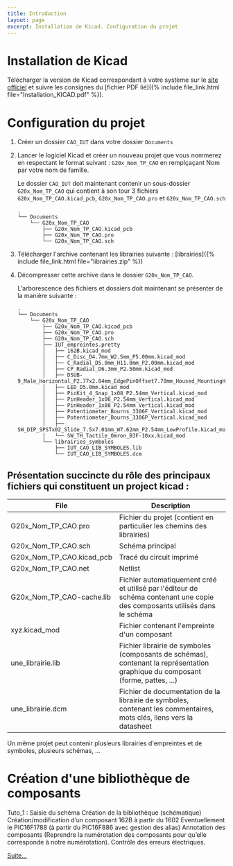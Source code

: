 ```yaml
---
title: Introduction
layout: page
excerpt: Installation de Kicad. Configuration du projet
---
```


# Installation de Kicad

Télécharger la version de Kicad correspondant à votre système sur le [site officiel](https://www.kicad-pcb.org/download/) et suivre les consignes du [fichier PDF lié]({% include file_link.html file="Installation_KICAD.pdf" %}).


# Configuration du projet

1. Créer un dossier `CAO_IUT` dans votre dossier `Documents`
1. Lancer le logiciel Kicad et créer un nouveau projet que vous nommerez en respectant le format suivant : `G20x_Nom_TP_CAO` en remplçaçant Nom par votre nom de famille.

    Le dossier `CAO_IUT` doit maintenant contenir un sous-dossier `G20x_Nom_TP_CAO` qui contient à son tour 3 fichiers `G20x_Nom_TP_CAO.kicad_pcb`, `G20x_Nom_TP_CAO.pro` et `G20x_Nom_TP_CAO.sch`
    
    ```
    .
    └── Documents
        └── G20x_Nom_TP_CAO
            ├── G20x_Nom_TP_CAO.kicad_pcb
            ├── G20x_Nom_TP_CAO.pro
            └── G20x_Nom_TP_CAO.sch
    ```

3. Télécharger l'archive contenant les librairies suivante : [librairies]({% include file_link.html file="librairies.zip" %})
4. Décompresser cette archive dans le dossier `G20x_Nom_TP_CAO`.

    L'arborescence des fichiers et dossiers doit maintenant se présenter de la manière suivante :

    ```
    .
    └── Documents
        └── G20x_Nom_TP_CAO
            ├── G20x_Nom_TP_CAO.kicad_pcb
            ├── G20x_Nom_TP_CAO.pro
            ├── G20x_Nom_TP_CAO.sch
            ├── IUT_empreintes.pretty
            │   ├── 162B.kicad_mod
            │   ├── C_Disc_D4.7mm_W2.5mm_P5.00mm.kicad_mod
            │   ├── C_Radial_D5.0mm_H11.0mm_P2.00mm.kicad_mod
            │   ├── CP_Radial_D6.3mm_P2.50mm.kicad_mod
            │   ├── DSUB-9_Male_Horizontal_P2.77x2.84mm_EdgePinOffset7.70mm_Housed_MountingHolesOffset9.12mm.kicad_mod
            │   ├── LED_D5.0mm.kicad_mod
            │   ├── PicKit_4_Snap_1x08_P2.54mm_Vertical.kicad_mod
            │   ├── PinHeader_1x06_P2.54mm_Vertical.kicad_mod
            │   ├── PinHeader_1x08_P2.54mm_Vertical.kicad_mod
            │   ├── Potentiometer_Bourns_3306F_Vertical.kicad_mod
            │   ├── Potentiometer_Bourns_3306P_Vertical.kicad_mod
            │   ├── SW_DIP_SPSTx02_Slide_7.5x7.01mm_W7.62mm_P2.54mm_LowProfile.kicad_mod
            │   └── SW_TH_Tactile_Omron_B3F-10xx.kicad_mod
            └── librairies_symboles
                ├── IUT_CAO_LIB_SYMBOLES.lib
                └── IUT_CAO_LIB_SYMBOLES.dcm
    ```

## Présentation succincte du rôle des principaux fichiers qui constituent un project kicad :

| File                      | Description                                                                                                                    |
| ------------------------- | ------------------------------------------------------------------------------------------------------------------------------ |
| G20x_Nom_TP_CAO.pro       | Fichier du projet (contient en particulier les chemins des librairies)                                                         |
| G20x_Nom_TP_CAO.sch       | Schéma principal                                                                                                               |
| G20x_Nom_TP_CAO.kicad_pcb | Tracé du circuit imprimé                                                                                                       |
| G20x_Nom_TP_CAO.net       | Netlist                                                                                                                        |
| G20x_Nom_TP_CAO-cache.lib | Fichier automatiquement créé et utilisé par l'éditeur de schéma contenant une copie des composants utilisés dans le schéma     |
| xyz.kicad_mod             | Fichier contenant l'empreinte d'un composant                                                                                   |
| une_librairie.lib         | Fichier librairie de symboles (composants de schémas), contenant la représentation graphique du composant (forme, pattes, ...) |
| une_librairie.dcm         | Fichier de documentation de la librairie de symboles, contenant les commentaires, mots clés, liens vers la datasheet           |

Un même projet peut contenir plusieurs librairies d'empreintes et de symboles, plusieurs schémas, ...

# Création d'une bibliothèque de composants


Tuto_1 :
Saisie du schéma
Création de la bibliothèque (schématique)
Création/modification d’un composant 
162B à partir du 1602
Eventuellement le PIC16F1788 (à partir du PIC16F886 avec gestion des alias)
Annotation des composants (Reprendre la numérotation des composants pour qu’elle corresponde à notre numérotation).
Contrôle des erreurs électriques.


[Suite...]({{site.baseurl}}/enonces/tp2)